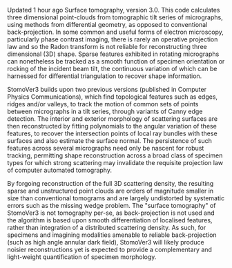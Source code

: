 
 Updated 1 hour ago
Surface tomography, version 3.0. This code calculates three dimensional point-clouds from tomographic tilt series of micrographs, using methods from differential geometry, as opposed to conventional back-projection. In some common and useful forms of electron microscopy, particularly phase contrast imaging, there is rarely an operative projection law and so the Radon transform is not reliable for reconstructing three dimensional (3D) shape. Sparse features exhibited in rotating micrographs can nonetheless be tracked as a smooth function of specimen orientation or rocking of the incident beam tilt, the continuous variation of which can be harnessed for differential triangulation to recover shape information.

StomoVer3 builds upon two previous versions (published in Computer Physics Communications), which find topological features such as edges, ridges and/or valleys, to track the motion of common sets of points between micrographs in a tilt series, through variants of Canny edge detection. The interior and exterior morphology of scattering surfaces are then reconstructed by fitting polynomials to the angular variation of these features, to recover the intersection points of local ray bundles with these surfaces and also estimate the surface normal. The persistence of such features across several micrographs need only be nascent for robust tracking, permitting shape reconstruction across a broad class of specimen types for which strong scattering may invalidate the requisite projection law of computer automated tomography.

By forgoing reconstruction of the full 3D scattering density, the resulting sparse and unstructured point clouds are orders of magnitude smaller in size than conventional tomograms and are largely undistorted by systematic errors such as the missing wedge problem. The "surface tomography" of StomoVer3 is not tomography per-se, as back-projection is not used and the algorithm is based upon smooth differentiation of localised features, rather than integration of a distributed scattering density. As such, for specimens and imagining modalities amenable to reliable back-projection (such as high angle annular dark field), StomoVer3 will likely produce noisier reconstructions yet is expected to provide a complementary and light-weight quantification of specimen morphology.
